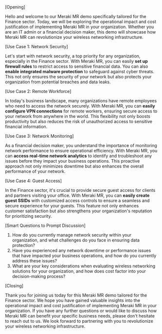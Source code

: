 [Opening]

Hello and welcome to our Meraki MR demo specifically tailored for the Finance sector. Today, we will be exploring the operational impact and cost justification of implementing Meraki MR in your organization. Whether you are an IT admin or a financial decision maker, this demo will showcase how Meraki MR can revolutionize your wireless networking infrastructure.

[Use Case 1: Network Security]

Let's start with network security, a top priority for any organization, especially in the Finance sector. With Meraki MR, you can easily **set up firewall rules** to restrict access to sensitive financial data. You can also **enable integrated malware protection** to safeguard against cyber threats. This not only ensures the security of your network but also protects your organization from potential breaches and data leaks.

[Use Case 2: Remote Workforce]

In today's business landscape, many organizations have remote employees who need to access the network securely. With Meraki MR, you can **easily configure VPN connections** for remote workers, ensuring secure access to your network from anywhere in the world. This flexibility not only boosts productivity but also reduces the risk of unauthorized access to sensitive financial information.

[Use Case 3: Network Monitoring]

As a financial decision maker, you understand the importance of monitoring network performance to ensure operational efficiency. With Meraki MR, you can **access real-time network analytics** to identify and troubleshoot any issues before they impact your business operations. This proactive approach not only minimizes downtime but also enhances the overall performance of your network.

[Use Case 4: Guest Access]

In the Finance sector, it's crucial to provide secure guest access for clients and partners visiting your office. With Meraki MR, you can **easily create guest SSIDs** with customized access controls to ensure a seamless and secure experience for your guests. This feature not only enhances customer satisfaction but also strengthens your organization's reputation for prioritizing security.

[Smart Questions to Prompt Discussion]

1. How do you currently manage network security within your organization, and what challenges do you face in ensuring data protection?
2. Have you experienced any network downtime or performance issues that have impacted your business operations, and how do you currently address these issues?
3. What are your key considerations when evaluating wireless networking solutions for your organization, and how does cost factor into your decision-making process?

[Closing]

Thank you for joining us today for this Meraki MR demo tailored for the Finance sector. We hope you have gained valuable insights into the operational impact and cost justification of implementing Meraki MR in your organization. If you have any further questions or would like to discuss how Meraki MR can benefit your specific business needs, please don't hesitate to reach out to us. We look forward to partnering with you to revolutionize your wireless networking infrastructure.